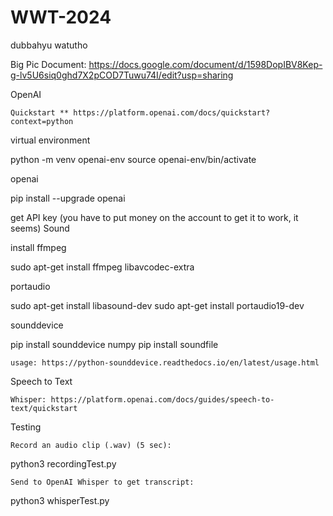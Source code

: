 # WWT-2024

dubbahyu watutho

Big Pic Document: https://docs.google.com/document/d/1598DopIBV8Kep-g-lv5U6siq0ghd7X2pCOD7Tuwu74I/edit?usp=sharing



OpenAI

    Quickstart ** https://platform.openai.com/docs/quickstart?context=python

virtual environment

python -m venv openai-env
source openai-env/bin/activate

openai

pip install --upgrade openai

get API key (you have to put money on the account to get it to work, it seems)
Sound

install ffmpeg

sudo apt-get install ffmpeg libavcodec-extra

portaudio

sudo apt-get install libasound-dev
sudo apt-get install portaudio19-dev

sounddevice

pip install sounddevice numpy
pip install soundfile

    usage: https://python-sounddevice.readthedocs.io/en/latest/usage.html

Speech to Text

    Whisper: https://platform.openai.com/docs/guides/speech-to-text/quickstart

Testing

    Record an audio clip (.wav) (5 sec):

python3 recordingTest.py

    Send to OpenAI Whisper to get transcript:

python3 whisperTest.py

